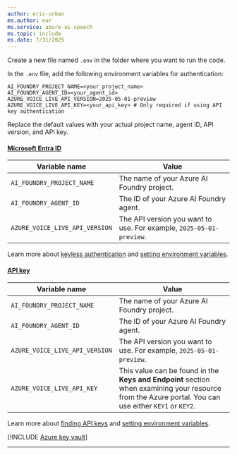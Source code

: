 ```yaml
---
author: eric-urban 
ms.author: eur 
ms.service: azure-ai-speech
ms.topic: include
ms.date: 7/31/2025
---
```


Create a new file named `.env` in the folder where you want to run the code. 

In the `.env` file, add the following environment variables for authentication:

```plaintext
AI_FOUNDRY_PROJECT_NAME=<your_project_name>
AI_FOUNDRY_AGENT_ID=<your_agent_id>
AZURE_VOICE_LIVE_API_VERSION=2025-05-01-preview
AZURE_VOICE_LIVE_API_KEY=<your_api_key> # Only required if using API key authentication
```

Replace the default values with your actual project name, agent ID, API version, and API key.

#### [Microsoft Entra ID](#tab/keyless)

|Variable name | Value |
|--------------------------|-------------|
| `AI_FOUNDRY_PROJECT_NAME` | The name of your Azure AI Foundry project. |
| `AI_FOUNDRY_AGENT_ID` | The ID of your Azure AI Foundry agent. |
| `AZURE_VOICE_LIVE_API_VERSION`| The API version you want to use. For example, `2025-05-01-preview`. |

Learn more about [keyless authentication](/azure/ai-services/authentication) and [setting environment variables](/azure/ai-services/cognitive-services-environment-variables).

#### [API key](#tab/api-key)

|Variable name | Value |
|--------------------------|-------------|
| `AI_FOUNDRY_PROJECT_NAME` | The name of your Azure AI Foundry project. |
| `AI_FOUNDRY_AGENT_ID` | The ID of your Azure AI Foundry agent. |
| `AZURE_VOICE_LIVE_API_VERSION`| The API version you want to use. For example, `2025-05-01-preview`. |
| `AZURE_VOICE_LIVE_API_KEY` | This value can be found in the **Keys and Endpoint** section when examining your resource from the Azure portal. You can use either `KEY1` or `KEY2`.|

Learn more about [finding API keys](/azure/ai-services/cognitive-services-environment-variables) and [setting environment variables](/azure/ai-services/cognitive-services-environment-variables).

[!INCLUDE [Azure key vault](~/reusable-content/ce-skilling/azure/includes/ai-services/security/azure-key-vault.md)]

---
